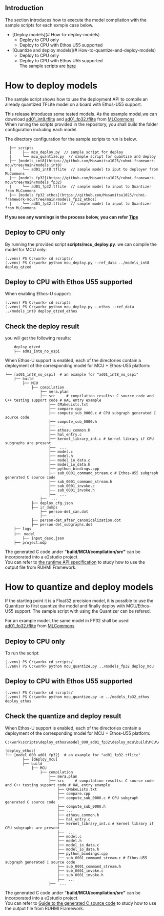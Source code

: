 ## Introduction

The section introduces how to execute the model compilation with the sample scripts for each exmple case below.   
* [Deploy models](# How-to-deploy-models)  
  - Deploy to CPU only   
  - Deploy to CPU with Ethos U55 supported    
* [Quantize and deploy models](# How-to-quantize-and-deploy-models)
  - Deploy to CPU only   
  - Deploy to CPU with Ethos U55 supported    
The sample scripts are [here](../scripts/)


# How to deploy models  
The sample script shows how to use the deployment API to compile an already quantized TFLite model on a board with Ethos-U55 support.  

This release introduces some tested models. As the example model,we can download [ad01_int8.tflite](https://github.com/mlcommons/tiny/blob/master/benchmark/training/anomaly_detection/trained_models/ad01_int8.tflite) and [ad01_fp32.tflite](https://github.com/mlcommons/tiny/blob/master/benchmark/training/anomaly_detection/trained_models/ad01_fp32.tflite) from [MLCommons](https://github.com/mlcommons)    
When runing the scripts provided in the repository, you shall build the folder configuration including each model.  

The directory configuration for the sample scripts to run is below.
```
  ├── scripts
  |     ├── mcu_deploy.py  // sample script for deploy
  |     └── mcu_quantize.py  // sample script for quantize and deploy
  ├── [models_int8](https://github.com/Masamitsu1025/ruhmi-framework-mcu/tree/main/models_int8)  
  |     └── ad01_int8.tflite  // sample model to iput to deployer from MLCommons
  ├── [models_fp32](https://github.com/Masamitsu1025/ruhmi-framework-mcu/tree/main/models_fp32)  
  |     └── ad01_fp32.tflite  // sample model to input to Quantizer from MLCommons
  ├── [models_fp32_ethos](https://github.com/Masamitsu1025/ruhmi-framework-mcu/tree/main/models_fp32_ethos)    
  |     └── ad01_fp32.tflite  // sample model to input to Quantizer from MLCommons
```

**If you see any warnings in the process below, you can refer [Tips](../doc/tips.md)**

## Deploy to CPU only   
By running the provided script **scripts/mcu_deploy.py**. we can compile the model for MCU only:  
```
(.venv) PS C:\work> cd scripts/  
(.venv) PS C:\work> python mcu_deploy.py --ref_data ../models_int8 deploy_qtzed  
```

## Deploy to CPU with Ethos U55 supported    
When enabling Ethos-U support:  
```
(.venv) PS C:\work> cd scripts  
(.venv) PS C:\work> python mcu_deploy.py --ethos --ref_data ../models_int8 deploy_qtzed_ethos  
 ```

## Check the deploy result

you will get the following results:
```
    deploy_qtzed
    ├── ad01_int8_no_ospi  
```

When Ethos-U support is enabled, each of the directories contain a deployment of the corresponding model for MCU + Ethos-U55 platform:  
```
└── [ad01_int8_no_ospi]  # an example for "ad01_int8_no_ospi"  
    ├── build  
        ├── MCU  
            ├── compilation  
                ├── mera.plan  
                ├── src     # compilation results: C source code and C++ testing support code # HAL entry example  
                    ├── CMakeLists.txt  
                    ├── compare.cpp  
                    ├── compute_sub_0000.c # CPU subgraph generated C source code  
                    ├── compute_sub_0000.h  
                    ├── ...  
                    ├── ethosu_common.h  
                    ├── hal_entry.c  
                    ├── kernel_library_int.c # kernel library if CPU subgraphs are present  
                    ├──  ...  
                    ├── model.c  
                    ├── model.h  
                    ├── model_io_data.c  
                    ├── model_io_data.h  
                    ├── python_bindings.cpp  
                    ├── sub_0001_command_stream.c # Ethos-U55 subgraph generated C source code  
                    ├── sub_0001_command_stream.h  
                    ├── sub_0001_invoke.c  
                    ├── sub_0001_invoke.h  
                    ├──  ...  
                ├──  ...  
            ├── deploy_cfg.json  
            ├── ir_dumps  
                ├── person-det_can.dot  
                ├── ...  
            ├── person-det_after_canonicalization.dot  
            ├── person-det_subgraphs.dot  
    ├── logs  
    ├──　model  
        ├── input_desc.json  
    ├── project.mdp  
```
  
The generated C code under **"build/MCU/compilation/src"** can be incorporated into a e2studio project.  
You can refer to [the runtime API specification](doc/runtime_api.md) to study how to use the output file from RUHMI Framework.  

# How to quantize and deploy models 

If the starting point it is a Float32 precision model, it is possible to use the Quantizer to first quantize the model and finally deploy with MCU/Ethos-U55 support.
The sample script with using the Quantizer can be refered.

For an example model, the same model in FP32 shall be used [ad01_fp32.tflite](https://github.com/mlcommons/tiny/blob/master/benchmark/training/anomaly_detection/trained_models/ad01_fp32.tflite) from  [MLCommons](https://github.com/mlcommons)  


## Deploy to CPU only   

To run the script:
```
(.venv) PS C:\work> cd scripts/  
(.venv) PS C:\work> python mcu_quantize.py ../models_fp32 deploy_mcu   
```

## Deploy to CPU with Ethos U55 supported   
```
(.venv) PS C:\work> cd scripts/  
(.venv) PS C:\work> python mcu_quantize.py -e ../models_fp32_ethos deploy_ethos  
```

## Check the quantize and deploy result   

When Ethos-U support is enabled, each of the directories contain a deployment of the corresponding model for MCU + Ethos-U55 platform:  
```
C:\work\scripts\deploy_ethos\model_000_ad01_fp32\deploy_mcu\build\MCU\compilation

[deploy_ethos]
└── [model_000_ad01_fp32]  # an example for "ad01_fp32.tflite"  
        ├── [deploy_mcu]    
        ├── build  
            ├── MCU  
                ├── compilation  
                    ├── mera.plan  
                    ├── src     # compilation results: C source code and C++ testing support code # HAL entry example  
                        ├── CMakeLists.txt  
                        ├── compare.cpp  
                        ├── compute_sub_0000.c # CPU subgraph generated C source code  
                        ├── compute_sub_0000.h  
                        ├── ...  
                        ├── ethosu_common.h  
                        ├── hal_entry.c  
                        ├── kernel_library_int.c # kernel library if CPU subgraphs are present  
                        ├──  ...  
                        ├── model.c  
                        ├── model.h  
                        ├── model_io_data.c  
                        ├── model_io_data.h  
                        ├── python_bindings.cpp  
                        ├── sub_0001_command_stream.c # Ethos-U55 subgraph generated C source code  
                        ├── sub_0001_command_stream.h  
                        ├── sub_0001_invoke.c  
                        ├── sub_0001_invoke.h  
                        ├──  ...  
                    ├──  ...  
```

The generated C code under **"build/MCU/compilation/src"** can be incorporated into a e2studio project.  
You can refer to [Guide to the generated C source code](docs/runtime_api.md) to study how to use the output file from RUHMI Framework.  


